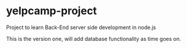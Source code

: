 # yelpcamp-project

Project to learn Back-End server side development in node.js


This is the version one, will add database functionality as time goes on.
